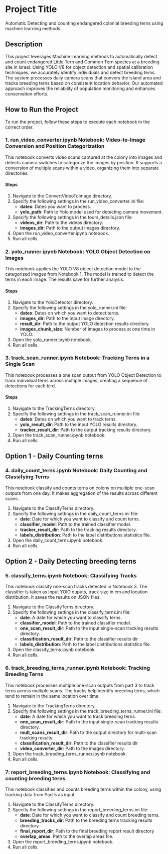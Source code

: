 # Project Title
Automatic Detecting and counting endangered colonial breeding terns using machine learning methods

## Description
This project leverages Machine Learning methods to automatically detect and count endangered Little Tern and Common Tern species at a breeding site in Israel. Using YOLO V8 for object detection and spatial calibration techniques, we accurately identify individuals and detect breeding terns. The system processes daily camera scans that convers the island area and tracks breeding terns based on consistent location behavior. Our automated approach improves the reliability of population monitoring and enhances conservation efforts.

## How to Run the Project
To run the project, follow these steps to execute each notebook in the correct order.

### 1. run_video_converter.ipynb Notebook: Video-to-Image Conversion and Position Categorization
This notebook converts video scans captured at the colony into images and detects camera switches to categorize the images by position. It supports a conversion of multiple scans within a video, organizing them into separate directories.

#### Steps
1. Navigate to the ConvertVideoToImage directory.
2. Specify the following settings in the run_video_converter.ini file:
    * **dates**: Dates you want to process.
    * **yolo_path**: Path to Yolo model used for detecting camera movement.
3. Specify the following settings in the tours_details.json file:
    * **videos_dir**: Path to the videos directory.
    * **images_dir**: Path to the output images directory.
4. Open the run_video_converter.ipynb notebook.
5. Run all cells.

### 2. yolo_runner.ipynb Notebook: YOLO Object Detection on Images
This notebook applies the YOLO V8 object detection model to the categorized images from Notebook 1. The model is trained to detect the terns in each image. The results save for further analysis.

#### Steps
1. Navigate to the YoloDetector directory.
2. Specify the following settings in the yolo_runner.ini file:
    * **dates**: Dates on which you want to detect terns.
    * **images_dir**: Path to the input image directory.
    * **result_dir**: Path to the output YOLO detection results directory.
    * **images_chunk_size**: Number of images to process at one time in YOLO.
4. Open the yolo_runner.ipynb notebook.
5. Run all cells.


### 3. track_scan_runner.ipynb Notebook: Tracking Terns in a Single Scan
This notebook processes a one scan output from YOLO Object Detection to track individual terns across multiple images, creating a sequence of detections for each bird.

#### Steps
1. Navigate to the TrackingTerns directory.
2. Specify the following settings in the track_scan_runner.ini file:
    * **dates**: Dates on which you want to track terns.
    * **yolo_result_dir**: Path to the input YOLO results directory.
    * **tracker_result_dir**: Path to the output tracking results directory.
3. Open the track_scan_runner.ipynb notebook.
4. Run all cells.


## Option 1 - Daily Counting terns

### 4. daily_count_terns.ipynb Notebook: Daily Counting and Classifying Terns
This notebook classify and counts terns on colony on multiple one-scan outputs from one day. It makes aggregation of the results across different scans.

1. Navigate to the ClassifyTerns directory.
2. Specify the following settings in the daily_count_terns.ini file:
    * **date**: Date for which you want to classify and count terns.
    * **classifier_model**: Path to the trained classifier model.
    * **tracker_result_dir**: Path to the tracking results directory.
    * **labels_distribution**: Path to the label distributions statistics file.
3. Open the daily_count_terns.ipynb notebook.
4. Run all cells.



## Option 2 - Daily Detecting breeding terns

### 5. classify_terns.ipynb Notebook: Classifying Tracks
This notebook classify one-scan tracks detected in Notebook 3. The classifier is taken as input YOlO ouputs, track size in cm and location distribution. It saves the results on JSON files.

1. Navigate to the ClassifyTerns directory.
2. Specify the following settings in the classify_terns.ini file:
    * **date**: A date for which you want to classify terns.
    * **classifier_model**: Path to the trained classifier model.
    * **one_scan_result_dir**: Path to the input single-scan tracking results directory.
    * **classification_result_dir**: Path to the classifier results dir
    * **labels_distribution**: Path to the label distributions statistics file.
3. Open the classify_terns.ipynb notebook.
4. Run all cells.

 

### 6. track_breeding_terns_runner.ipynb Notebook: Tracking Breeding Terns
This notebook processes multiple one-scan outputs from part 3 to track terns across multiple scans. The tracks help identify breeding terns, which tend to remain in the same location over time.

1. Navigate to the TrackingTerns directory.
2. Specify the following settings in the track_breeding_terns_runner.ini file:
    * **date**: A date for which you want to track breeding terns.
    * **one_scan_result_dir**: Path to the input single-scan tracking results directory.
    * **mult_scans_result_dir**: Path to the output directory for multi-scan tracking results.
    * **classification_result_dir**: Path to the classifier results dir
    * **video_converter_dir**: Path to the images directory.
3. Open the track_breeding_terns_runner.ipynb notebook.
4. Run all cells.


### 7: report_breeding_terns.ipynb Notebook: Classifying and counting breeding terns
This notebook classifies and counts breeding terns within the colony, using tracking data from Part 5 as input.

1. Navigate to the ClassifyTerns directory.
2. Specify the following settings in the report_breeding_terns.ini file:
    * **date**: Date for which you want to classify and count breeding terns.
    * **breeding_tracks_dir**: Path to the breeding terns tracking results directory.
    * **final_report_dir**: Path to the final breeding report result directory
    * **overlap_areas**: Path to the overlap areas file.
4. Open the report_breeding_terns.ipynb notebook.
5. Run all cells.